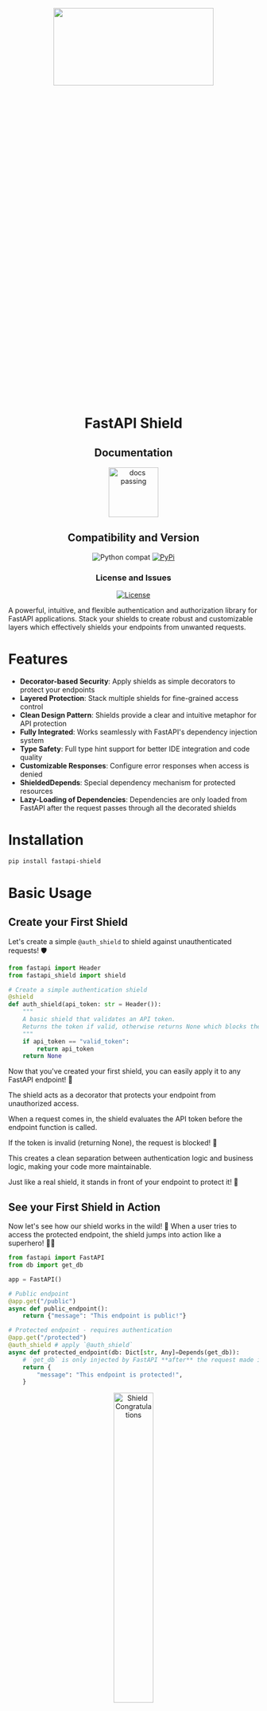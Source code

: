 <div align="center">

<img src="./assets/logos/logo_hori_one.jpg" width=80% height=20%></img>

# FastAPI Shield

## Documentation
<a href="https://fastapi-shield.readthedocs.io">
  <img src="https://img.shields.io/badge/docs-passing-brightgreen.svg" width="100" alt="docs passing">
</a>

## Compatibility and Version
<img src="https://img.shields.io/badge/%3E=python-3.9-blue.svg" alt="Python compat">
<a href="https://pypi.python.org/pypi/fastapi-shield"><img src="https://img.shields.io/pypi/v/fastapi-shield.svg" alt="PyPi"></a>

### License and Issues
<a href="https://github.com/jimchng/fastapi-shield/blob/main/LICENSE"><img src="https://img.shields.io/github/license/jimchng/fastapi-shield" alt="License"></a>

</div>

A powerful, intuitive, and flexible authentication and authorization library for FastAPI applications. Stack your shields to create robust and customizable layers which effectively shields your endpoints from unwanted requests.

# Features

- **Decorator-based Security**: Apply shields as simple decorators to protect your endpoints
- **Layered Protection**: Stack multiple shields for fine-grained access control
- **Clean Design Pattern**: Shields provide a clear and intuitive metaphor for API protection
- **Fully Integrated**: Works seamlessly with FastAPI's dependency injection system
- **Type Safety**: Full type hint support for better IDE integration and code quality
- **Customizable Responses**: Configure error responses when access is denied
- **ShieldedDepends**: Special dependency mechanism for protected resources
- **Lazy-Loading of Dependencies**: Dependencies are only loaded from FastAPI after the request passes through all the decorated shields

# Installation

```bash
pip install fastapi-shield
```

# Basic Usage

## Create your First Shield

Let's create a simple `@auth_shield` to shield against unauthenticated requests! 🛡️

```python
from fastapi import Header
from fastapi_shield import shield

# Create a simple authentication shield
@shield
def auth_shield(api_token: str = Header()):
    """
    A basic shield that validates an API token.
    Returns the token if valid, otherwise returns None which blocks the request.
    """
    if api_token == "valid_token":
        return api_token
    return None
```

Now that you've created your first shield, you can easily apply it to any FastAPI endpoint! 🚀

The shield acts as a decorator that protects your endpoint from unauthorized access. 

When a request comes in, the shield evaluates the API token before the endpoint function is called.

If the token is invalid (returning None), the request is blocked! 🚫 

This creates a clean separation between authentication logic and business logic, making your code more maintainable.

Just like a real shield, it stands in front of your endpoint to protect it! 💪


## See your First Shield in Action

Now let's see how our shield works in the wild! 🚀 When a user tries to access the protected endpoint, the shield jumps into action like a superhero! 🦸‍♀️

```python
from fastapi import FastAPI
from db import get_db

app = FastAPI()

# Public endpoint
@app.get("/public")
async def public_endpoint():
    return {"message": "This endpoint is public!"}

# Protected endpoint - requires authentication
@app.get("/protected")
@auth_shield # apply `@auth_shield`
async def protected_endpoint(db: Dict[str, Any]=Depends(get_db)):
    # `get_db` is only injected by FastAPI **after** the request made it through the `@auth_shield`!
    return {
        "message": "This endpoint is protected!",
    }
```

<div align="center">
  <img src="./assets/pictures/IMG_20250423_003431_018.jpg" alt="Shield Congratulations" width="40%">
  
  ### 🎉 Congratulations! You've made your First Wonderful Shield! 🎉
</div>

# To be continued...

```python
from fastapi import FastAPI, Header
from fastapi_shield import Shield, ShieldedDepends, shield

app = FastAPI()

# Create a simple authentication shield
@shield
def auth_shield(api_token: str = Header()):
    """
    A basic shield that validates an API token.
    Returns the token if valid, otherwise returns None which blocks the request.
    """
    if api_token == "valid_token":
        return api_token
    return None

# Create a role-based shield factory
def roles_required(required_roles: list[str]):
    @shield
    def role_shield(token_data: dict = ShieldedDepends(auth_shield)):
        user_roles = token_data.get("roles", [])
        if any(role in user_roles for role in required_roles):
            return token_data
        return None
    return role_shield

# Create shortcut shields
admin_shield = roles_required(["admin"])
user_shield = roles_required(["user", "admin"])

# Public endpoint
@app.get("/public")
async def public_endpoint():
    return {"message": "This endpoint is public!"}

# Protected endpoint - requires authentication
@app.get("/protected")
@auth_shield
async def protected_endpoint(token: str = ShieldedDepends(lambda t: t)):
    return {
        "message": "This endpoint is protected!",
        "token": token
    }

# Admin-only endpoint
@app.get("/admin")
@auth_shield
@admin_shield
async def admin_endpoint():
    return {"message": "This endpoint is for admins only!"}

# User-level endpoint
@app.get("/user")
@auth_shield
@user_shield
async def user_endpoint():
    return {"message": "This endpoint is for users and admins!"}
```

## Advanced Example

Check out the complete product catalog API example in the [`examples/app`](examples/app) directory, which demonstrates:

- Authentication with token-based shields
- Role-based access control
- Protecting user information
- Admin-only operations for products
- Testing protected endpoints with TestClient

```python
# Shield for requiring specific roles
def roles_required(roles: List[str]):
    """
    Role-based authorization shield that checks if the authenticated user
    has any of the required roles.
    """
    @shield
    def role_shield(token: str = ShieldedDepends(lambda t: t)):
        token_data = get_token_data(token)
        user_roles = token_data.get("roles", [])
        
        # Check if user has any of the required roles
        if any(role in user_roles for role in roles):
            return token_data
        
        # No matching roles, return None to block the request
        return None
        
    return role_shield

# Shortcut shields for common role checks
admin_required = roles_required(["admin"])
user_required = roles_required(["user", "admin"])
```

## Documentation

Visit our documentation for more details:

- **Getting Started**: Installation, basic usage, and core concepts
- **Shields Guide**: Understanding the Shield pattern
- **Authentication**: Token-based, OAuth, and custom authentication shields
- **Authorization**: Role-based access control and permission shields
- **Advanced Usage**: Complex security scenarios and custom shield creation, e.g. rate limiting shield
- **Examples**: Complete application examples

## How It Works

FastAPI Shield uses a layered decorator pattern to apply security checks:

1. **Define Shields**: Create functions decorated with `@shield` that validate authentication or authorization
2. **Stack Shields**: Apply multiple shields to endpoints in the desired order
3. **Access Protected Resources**: Use `ShieldedDepends` to access data from successful shields
4. **Handle Failures**: Customize error responses when shield validation fails

Each shield acts as an independent layer of security that can:
- Allow the request to continue when it passes validation (returns a value)
- Block the request when validation fails (returns None)
- Pass state to dependent shields (via ShieldedDepends)

## Development

### Prerequisites

- Python 3.9 or higher
- FastAPI 0.100.1 or higher

### Install Development Dependencies

```bash
pip install uv
uv sync --dev
```

### Building from Source

```bash
git clone https://github.com/jimchng/fastapi-shield.git
cd fastapi-shield
pip install uv
uv sync --dev
```

### Running Tests

```bash
# Install `uv`
pip install uv

# Install `nox`
uv add --dev nox

# Or use `nox` as a tool
uv tool install nox

# Run all tests
uv run python -m nox -s test

# OR
uv tool run nox -s test

# Run specific test suite
nox -s test -- tests/test_basics.py
```

## Contributing

We welcome contributions! Please see our Contributing Guide for details.

## License

This project is licensed under the MIT License - see the [LICENSE](LICENSE) file for details.

## Acknowledgments

Special thanks to all contributors who have helped shape this project.
